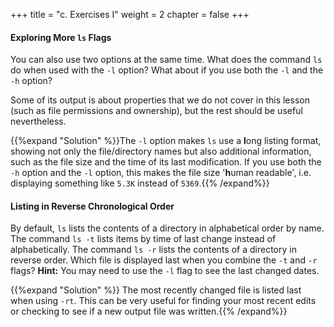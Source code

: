 +++
title = "c. Exercises I"
weight = 2
chapter = false
+++

#### Exploring More `ls` Flags

You can also use two options at the same time. What does the command `ls` do when used 
with the `-l` option? What about if you use both the `-l` and the `-h` option?

Some of its output is about properties that we do not cover in this lesson (such
as file permissions and ownership), but the rest should be useful
nevertheless.

{{%expand "Solution" %}}The `-l` option makes `ls` use a **l**ong listing format, showing not only
the file/directory names but also additional information, such as the file size
and the time of its last modification. If you use both the `-h` option and the `-l` option,
this makes the file size '**h**uman readable', i.e. displaying something like `5.3K`
instead of `5369`.{{% /expand%}}


#### Listing in Reverse Chronological Order

By default, `ls` lists the contents of a directory in alphabetical
order by name. The command `ls -t` lists items by time of last
change instead of alphabetically. The command `ls -r` lists the
contents of a directory in reverse order.
Which file is displayed last when you combine the `-t` and `-r` flags?
**Hint:** You may need to use the `-l` flag to see the
last changed dates.

{{%expand "Solution" %}}
The most recently changed file is listed last when using `-rt`. This
can be very useful for finding your most recent edits or checking to
see if a new output file was written.{{% /expand%}}
